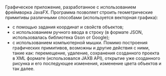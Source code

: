 Графическое приложение, разработанное с использованием фреймворка JavaFX.
Программа позволяет строить геометрические примитивы различными способами (используется векторная графика):
- с помощью задания координат и свойств объектов;
- с использованием ручного ввода в строку (в формате JSON, использовалась библиотека Gson от Google);
- с использованием компьютерной мышки.
Помимо построения графических примитивов, возможны и другие действия с ними, такие как: перемещение, удаление, сохранения созданного проекта в XML формате (использовался JAXB API), открытие уже созданного рисунка и его последующее изменения, изменение цвета объектов и так далее.
